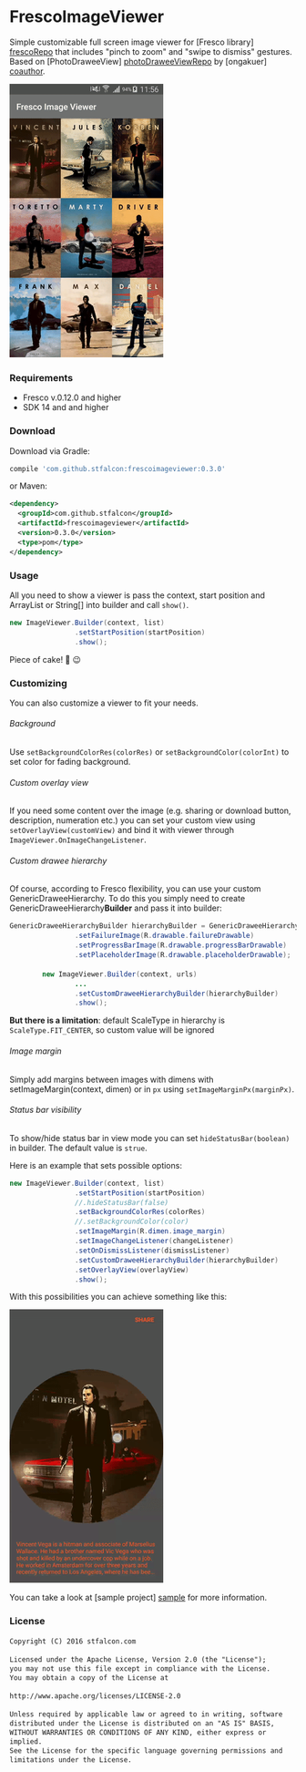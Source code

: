 # FrescoImageViewer

Simple customizable full screen image viewer for [Fresco library] [frescoRepo] that includes "pinch to zoom" and "swipe to dismiss" gestures.
Based on [PhotoDraweeView] [photoDraweeViewRepo] by [ongakuer] [coauthor].

![alt tag](images/fresco_image_viewer_demo.gif)

### Requirements

* Fresco v.0.12.0 and higher
* SDK 14 and and higher

### Download

Download via Gradle:
```gradle
compile 'com.github.stfalcon:frescoimageviewer:0.3.0'
```

or Maven:
```xml
<dependency>
  <groupId>com.github.stfalcon</groupId>
  <artifactId>frescoimageviewer</artifactId>
  <version>0.3.0</version>
  <type>pom</type>
</dependency>
```

### Usage

All you need to show a viewer is pass the context, start position and ArrayList<String> or String[] into builder and call `show()`.

```java
new ImageViewer.Builder(context, list)
                .setStartPosition(startPosition)
                .show();
```
Piece of cake! :cake: :wink:

### Customizing

You can also customize a viewer to fit your needs.

###### Background
Use `setBackgroundColorRes(colorRes)` or `setBackgroundColor(colorInt)` to set color for fading background.

###### Custom overlay view
If you need some content over the image (e.g. sharing or download button, description, numeration etc.) you can set your custom view using `setOverlayView(customView)` and bind it with viewer through `ImageViewer.OnImageChangeListener`.

###### Custom drawee hierarchy
Of course, according to Fresco flexibility, you can use your custom GenericDraweeHierarchy.
To do this you simply need to create GenericDraweeHierarchy**Builder** and pass it into builder:
```java
GenericDraweeHierarchyBuilder hierarchyBuilder = GenericDraweeHierarchyBuilder.newInstance(getResources())
                .setFailureImage(R.drawable.failureDrawable)
                .setProgressBarImage(R.drawable.progressBarDrawable)
                .setPlaceholderImage(R.drawable.placeholderDrawable);

        new ImageViewer.Builder(context, urls)
                ...
                .setCustomDraweeHierarchyBuilder(hierarchyBuilder)
                .show();
```

**But there is a limitation**: default ScaleType in hierarchy is `ScaleType.FIT_CENTER`, so custom value will be ignored

###### Image margin
Simply add margins between images with dimens with setImageMargin(context, dimen) or in `px` using `setImageMarginPx(marginPx)`.

###### Status bar visibility
To show/hide status bar in view mode you can set `hideStatusBar(boolean)` in builder. The default value is `strue`.

Here is an example that sets possible options:

```java
new ImageViewer.Builder(context, list)
                .setStartPosition(startPosition)
                //.hideStatusBar(false)
                .setBackgroundColorRes(colorRes)
                //.setBackgroundColor(color)
                .setImageMargin(R.dimen.image_margin)
                .setImageChangeListener(changeListener)
                .setOnDismissListener(dismissListener)
                .setCustomDraweeHierarchyBuilder(hierarchyBuilder)
                .setOverlayView(overlayView)
                .show();

```

With this possibilities you can achieve something like this:

![alt tag](images/fresco_image_viewer_customizing_demo.gif)

You can take a look at [sample project] [sample] for more information.

### License

```
Copyright (C) 2016 stfalcon.com

Licensed under the Apache License, Version 2.0 (the "License");
you may not use this file except in compliance with the License.
You may obtain a copy of the License at

http://www.apache.org/licenses/LICENSE-2.0

Unless required by applicable law or agreed to in writing, software
distributed under the License is distributed on an "AS IS" BASIS,
WITHOUT WARRANTIES OR CONDITIONS OF ANY KIND, either express or implied.
See the License for the specific language governing permissions and
limitations under the License.

```

[sample]: <https://github.com/stfalcon-studio/FrescoImageViewer/tree/master/sample>
[frescoRepo]: <https://github.com/facebook/fresco>
[photoDraweeViewRepo]: <https://github.com/ongakuer/PhotoDraweeView>
[coauthor]: <https://github.com/ongakuer>
